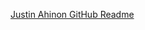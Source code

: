 [Justin Ahinon GitHub Readme](https://www.canva.com/design/DAEF5cZOoMc/DjnhV-YqsWVjobxvKtwfgQ/view?utm_content=DAEF5cZOoMc&utm_campaign=designshare&utm_medium=link&utm_source=publishsharelink)

<!--
**JustinyAhin/JustinyAhin** is a ✨ _special_ ✨ repository because its `README.md` (this file) appears on your GitHub profile.

Here are some ideas to get you started:

- 🔭 I’m currently working on ...
- 🌱 I’m currently learning ...
- 👯 I’m looking to collaborate on ...
- 🤔 I’m looking for help with ...
- 💬 Ask me about ...
- 📫 How to reach me: ...
- 😄 Pronouns: ...
- ⚡ Fun fact: ...
-->
